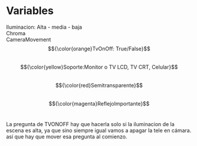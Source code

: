 # Variables


Iluminacion: Alta - media - baja <br />
Chroma <br />
CameraMovement <br />
$${\color{orange}TvOnOff: True/False}$$ <br />
$${\color{yellow}Soporte:Monitor o TV LCD, TV CRT, Celular}$$ <br />
$${\color{red}Semitransparente}$$ <br />
$${\color{magenta}ReflejoImportante}$$ <br />


La pregunta de TVONOFF hay que hacerla solo si la iluminacion de la escena es alta, ya que sino siempre igual vamos a apagar la tele en cámara. así que hay que mover esa pregunta al comienzo.
